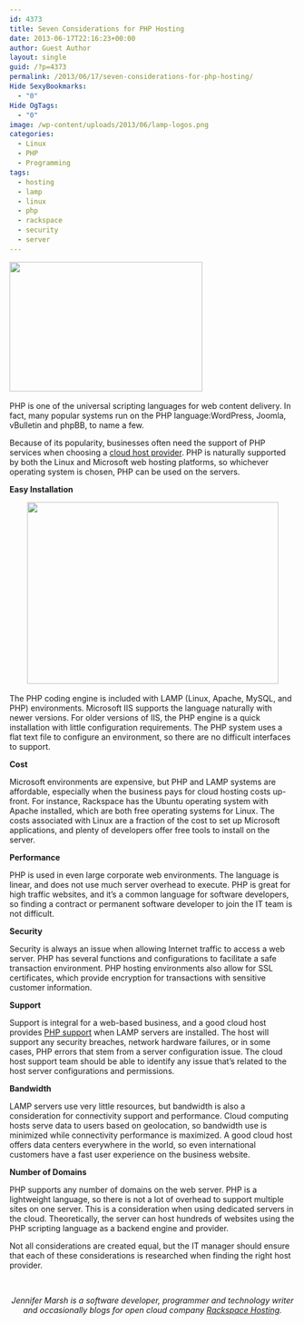 ```yaml
---
id: 4373
title: Seven Considerations for PHP Hosting
date: 2013-06-17T22:16:23+00:00
author: Guest Author
layout: single
guid: /?p=4373
permalink: /2013/06/17/seven-considerations-for-php-hosting/
Hide SexyBookmarks:
  - "0"
Hide OgTags:
  - "0"
image: /wp-content/uploads/2013/06/lamp-logos.png
categories:
  - Linux
  - PHP
  - Programming
tags:
  - hosting
  - lamp
  - linux
  - php
  - rackspace
  - security
  - server
---
```

[<img class="aligncenter size-full wp-image-4374" title="php-server" src="/wp-content/uploads/2013/06/php-server.png" alt="" width="340" height="228" srcset="/wp-content/uploads/2013/06/php-server.png 340w, /wp-content/uploads/2013/06/php-server-300x201.png 300w, /wp-content/uploads/2013/06/php-server-180x120.png 180w" sizes="(max-width: 340px) 100vw, 340px" />](/wp-content/uploads/2013/06/php-server.png)

PHP is one of the universal scripting languages for web content delivery. In fact, many popular systems run on the PHP language:WordPress, Joomla, vBulletin and phpBB, to name a few.

Because of its popularity, businesses often need the support of PHP services when choosing a [cloud host provider](http://www.rackspace.com/cloud/). PHP is naturally supported by both the Linux and Microsoft web hosting platforms, so whichever operating system is chosen, PHP can be used on the servers.

**Easy Installation**

<p style="text-align: center;">
  <a href="/wp-content/uploads/2013/06/lamp-logos.png"><img class="aligncenter size-full wp-image-4375" title="lamp-logos" src="/wp-content/uploads/2013/06/lamp-logos.png" alt="" width="443" height="320" srcset="/wp-content/uploads/2013/06/lamp-logos.png 492w, /wp-content/uploads/2013/06/lamp-logos-300x217.png 300w, /wp-content/uploads/2013/06/lamp-logos-180x130.png 180w, /wp-content/uploads/2013/06/lamp-logos-360x260.png 360w" sizes="(max-width: 443px) 100vw, 443px" /></a>
</p>

The PHP coding engine is included with LAMP (Linux, Apache, MySQL, and PHP) environments. Microsoft IIS supports the language naturally with newer versions. For older versions of IIS, the PHP engine is a quick installation with little configuration requirements. The PHP system uses a flat text file to configure an environment, so there are no difficult interfaces to support.

**Cost**

Microsoft environments are expensive, but PHP and LAMP systems are affordable, especially when the business pays for cloud hosting costs up-front. For instance, Rackspace has the Ubuntu operating system with Apache installed, which are both free operating systems for Linux. The costs associated with Linux are a fraction of the cost to set up Microsoft applications, and plenty of developers offer free tools to install on the server.

**Performance**

PHP is used in even large corporate web environments. The language is linear, and does not use much server overhead to execute. PHP is great for high traffic websites, and it’s a common language for software developers, so finding a contract or permanent software developer to join the IT team is not difficult.

**Security**

Security is always an issue when allowing Internet traffic to access a web server. PHP has several functions and configurations to facilitate a safe transaction environment. PHP hosting environments also allow for SSL certificates, which provide encryption for transactions with sensitive customer information.

**Support**

Support is integral for a web-based business, and a good cloud host provides [PHP support](http://www.rackspace.com/cloud/sites/web-hosting/php/) when LAMP servers are installed. The host will support any security breaches, network hardware failures, or in some cases, PHP errors that stem from a server configuration issue. The cloud host support team should be able to identify any issue that’s related to the host server configurations and permissions.

**Bandwidth**

LAMP servers use very little resources, but bandwidth is also a consideration for connectivity support and performance. Cloud computing hosts serve data to users based on geolocation, so bandwidth use is minimized while connectivity performance is maximized. A good cloud host offers data centers everywhere in the world, so even international customers have a fast user experience on the business website.

**Number of Domains**

PHP supports any number of domains on the web server. PHP is a lightweight language, so there is not a lot of overhead to support multiple sites on one server. This is a consideration when using dedicated servers in the cloud. Theoretically, the server can host hundreds of websites using the PHP scripting language as a backend engine and provider.

Not all considerations are created equal, but the IT manager should ensure that each of these considerations is researched when finding the right host provider.

&nbsp;

<p style="text-align: center;">
  <em>Jennifer Marsh is a software developer, programmer and technology writer and occasionally blogs for open cloud company </em><a href="http://www.rackspace.com/cloud/"><em>Rackspace Hosting</em></a><em>.</em>
</p>
